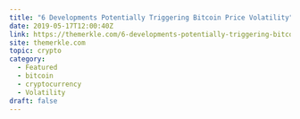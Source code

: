 ```yaml
---
title: "6 Developments Potentially Triggering Bitcoin Price Volatility"
date: 2019-05-17T12:00:40Z
link: https://themerkle.com/6-developments-potentially-triggering-bitcoin-price-volatility/?utm_medium=RSS&utm_source=hune
site: themerkle.com
topic: crypto
category:
  - Featured
  - bitcoin
  - cryptocurrency
  - Volatility
draft: false
---
```


